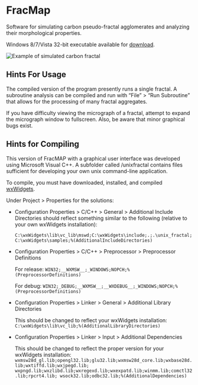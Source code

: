FracMap
=======

Software for simulating carbon pseudo-fractal agglomerates and analyzing their morphological properties.

Windows 8/7/Vista 32-bit executable available for [download][2].

![Example of simulated carbon fractal](http://www.mgarro.com/wp-content/uploads/2011/09/fractal_generation.png "Simulated fractal aggregate with 3D fractal dimension of 1.82, prefactor of 1.19, and number of monomers set to 500.")

Hints For Usage
---------------

The compiled version of the program presently runs a single fractal. A subroutine analysis can be compiled and run with “File” > “Run Subroutine” that allows for the processing of many fractal aggregates.

If you have difficulty viewing the micrograph of a fractal, attempt to expand the micrograph window to fullscreen. Also, be aware that minor graphical bugs exist.


Hints for Compiling
-------------------

This version of FracMAP with a graphical user interface was developed using Microsoft Visual C++.  A subfolder called /unixfractal contains files sufficient for developing your own unix command-line application.

To compile, you must have downloaded, installed, and compiled [wxWidgets][1].

Under Project > Properties for the solutions:

*   Configuration Properties > C/C++ > General > Additional Include Directories should reflect something similar to the following (relative to your own wxWidgets installation):

    `C:\wxWidgets\lib\vc_lib\mswd;C:\wxWidgets\include;.;.\unix_fractal;C:\wxWidgets\samples;%(AdditionalIncludeDirectories)`

*   Configuration Properties > C/C++ > Preprocessor > Preprocessor Definitions

    For release: `WIN32;__WXMSW__;_WINDOWS;NOPCH;%(PreprocessorDefinitions)`
    
    For debug: `WIN32;_DEBUG;__WXMSW__;__WXDEBUG__;_WINDOWS;NOPCH;%(PreprocessorDefinitions)`

*   Configuration Properties > Linker > General > Additional Library Directories

    This should be changed to reflect your wxWidgets installation: `C:\wxWidgets\lib\vc_lib;%(AdditionalLibraryDirectories)`

*   Configuration Properties > Linker > Input > Additional Dependencies

    This should be changed to reflect the proper version for your wxWidgets installation: `wxmsw28d_gl.lib;opengl32.lib;glu32.lib;wxmsw28d_core.lib;wxbase28d.lib;wxtiffd.lib;wxjpegd.lib;
wxpngd.lib;wxzlibd.lib;wxregexd.lib;wxexpatd.lib;winmm.lib;comctl32.lib;rpcrt4.lib;
wsock32.lib;odbc32.lib;%(AdditionalDependencies)`


[1]: http://www.wxwidgets.org/    "wxWidgets"
[2]: http://www.mgarro.com/wp-content/uploads/2011/09/wxFracMap.zip "FracMap executable"

